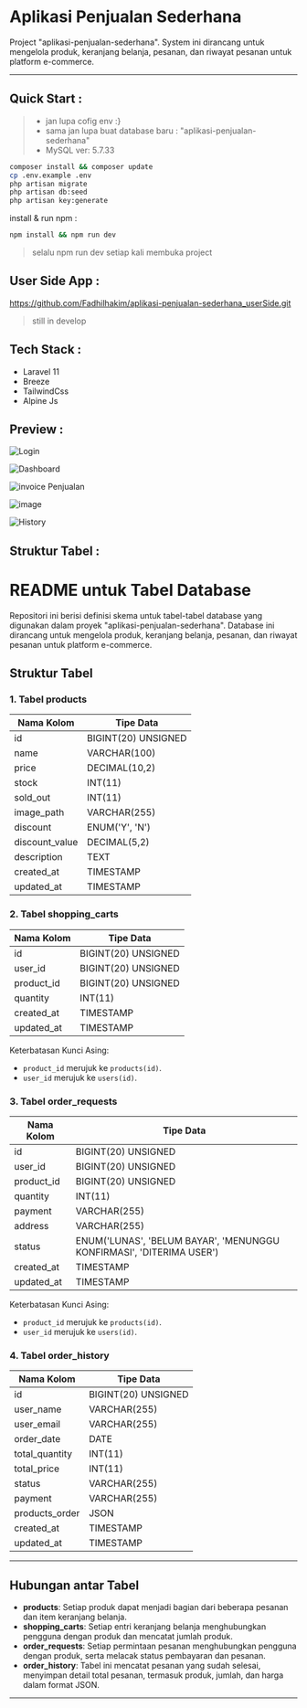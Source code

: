 # Aplikasi Penjualan Sederhana

Project "aplikasi-penjualan-sederhana". System ini dirancang untuk mengelola produk, keranjang belanja, pesanan, dan riwayat pesanan untuk platform e-commerce.

---

## Quick Start :
> - jan lupa cofig env :}
> - sama jan lupa buat database baru : "aplikasi-penjualan-sederhana"
> - MySQL ver: 5.7.33

``` bash
composer install && composer update
cp .env.example .env
php artisan migrate
php artisan db:seed
php artisan key:generate
```
install & run npm :
``` bash
npm install && npm run dev
```
> selalu npm run dev setiap kali membuka project

## User Side App :
<a href="https://github.com/Fadhilhakim/aplikasi-penjualan-sederhana_userSide.git">https://github.com/Fadhilhakim/aplikasi-penjualan-sederhana_userSide.git<a>
> still in develop

## Tech Stack :
- Laravel 11
- Breeze
- TailwindCss 
- Alpine Js

## Preview :

![Login](https://github.com/user-attachments/assets/595a46fa-c47f-4543-9ab0-fd65b7ce147c)

![Dashboard](https://github.com/user-attachments/assets/27b07172-d541-4bcd-84b0-c7f90d92d81c)

![invoice Penjualan](https://github.com/user-attachments/assets/0e740508-6d45-4cda-8fa8-22b0975751d1)

![image](https://github.com/user-attachments/assets/eed16e6b-0020-4727-9e6e-40fcaff429aa)

![History](https://github.com/user-attachments/assets/56d488d2-de8a-4bf8-adc4-7a1742c0a752)


## Struktur Tabel :

# README untuk Tabel Database

Repositori ini berisi definisi skema untuk tabel-tabel database yang digunakan dalam proyek "aplikasi-penjualan-sederhana". Database ini dirancang untuk mengelola produk, keranjang belanja, pesanan, dan riwayat pesanan untuk platform e-commerce.

## Struktur Tabel

### 1. **Tabel products**

| Nama Kolom      | Tipe Data           |
|-----------------|---------------------|
| id              | BIGINT(20) UNSIGNED |
| name            | VARCHAR(100)        |
| price           | DECIMAL(10,2)       |
| stock           | INT(11)             |
| sold_out        | INT(11)             |
| image_path      | VARCHAR(255)        |
| discount        | ENUM('Y', 'N')      |
| discount_value  | DECIMAL(5,2)        |
| description     | TEXT                |
| created_at      | TIMESTAMP           |
| updated_at      | TIMESTAMP           |

### 2. **Tabel shopping_carts**

| Nama Kolom      | Tipe Data           |
|-----------------|---------------------|
| id              | BIGINT(20) UNSIGNED |
| user_id         | BIGINT(20) UNSIGNED |
| product_id      | BIGINT(20) UNSIGNED |
| quantity        | INT(11)             |
| created_at      | TIMESTAMP           |
| updated_at      | TIMESTAMP           |

Keterbatasan Kunci Asing:
- `product_id` merujuk ke `products(id)`.
- `user_id` merujuk ke `users(id)`.

### 3. **Tabel order_requests**

| Nama Kolom      | Tipe Data           |
|-----------------|---------------------|
| id              | BIGINT(20) UNSIGNED |
| user_id         | BIGINT(20) UNSIGNED |
| product_id      | BIGINT(20) UNSIGNED |
| quantity        | INT(11)             |
| payment         | VARCHAR(255)        |
| address         | VARCHAR(255)        |
| status          | ENUM('LUNAS', 'BELUM BAYAR', 'MENUNGGU KONFIRMASI', 'DITERIMA USER') |
| created_at      | TIMESTAMP           |
| updated_at      | TIMESTAMP           |

Keterbatasan Kunci Asing:
- `product_id` merujuk ke `products(id)`.
- `user_id` merujuk ke `users(id)`.

### 4. **Tabel order_history**

| Nama Kolom      | Tipe Data           |
|-----------------|---------------------|
| id              | BIGINT(20) UNSIGNED |
| user_name       | VARCHAR(255)        |
| user_email      | VARCHAR(255)        |
| order_date      | DATE                |
| total_quantity  | INT(11)             |
| total_price     | INT(11)             |
| status          | VARCHAR(255)        |
| payment         | VARCHAR(255)        |
| products_order  | JSON                |
| created_at      | TIMESTAMP           |
| updated_at      | TIMESTAMP           |

---

## Hubungan antar Tabel
- **products**: Setiap produk dapat menjadi bagian dari beberapa pesanan dan item keranjang belanja.
- **shopping_carts**: Setiap entri keranjang belanja menghubungkan pengguna dengan produk dan mencatat jumlah produk.
- **order_requests**: Setiap permintaan pesanan menghubungkan pengguna dengan produk, serta melacak status pembayaran dan pesanan.
- **order_history**: Tabel ini mencatat pesanan yang sudah selesai, menyimpan detail total pesanan, termasuk produk, jumlah, dan harga dalam format JSON.

---

